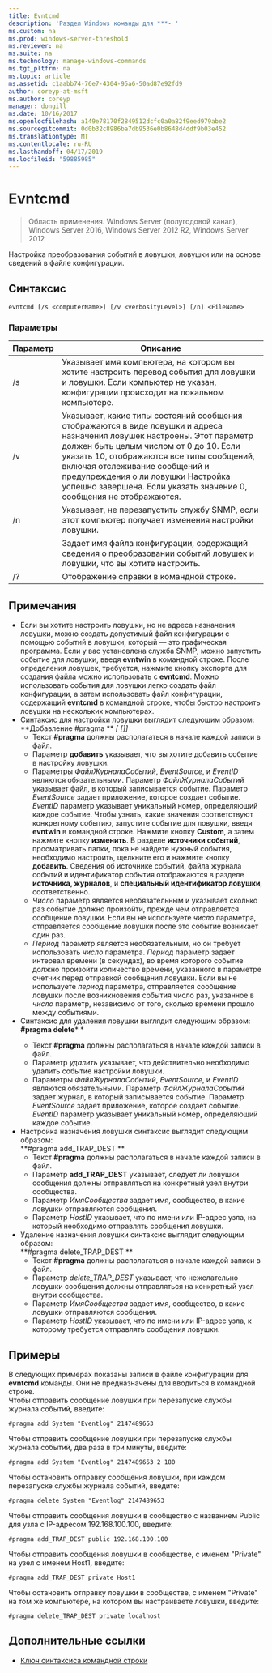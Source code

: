 ```yaml
---
title: Evntcmd
description: 'Раздел Windows команды для ***- '
ms.custom: na
ms.prod: windows-server-threshold
ms.reviewer: na
ms.suite: na
ms.technology: manage-windows-commands
ms.tgt_pltfrm: na
ms.topic: article
ms.assetid: c1aabb74-76e7-4304-95a6-50ad87e92fd9
author: coreyp-at-msft
ms.author: coreyp
manager: dongill
ms.date: 10/16/2017
ms.openlocfilehash: a149e78170f2849512dcfc0a0a82f9eed979abe2
ms.sourcegitcommit: 0d0b32c8986ba7db9536e0b8648d4ddf9b03e452
ms.translationtype: MT
ms.contentlocale: ru-RU
ms.lasthandoff: 04/17/2019
ms.locfileid: "59885985"
---
```

# <a name="evntcmd"></a>Evntcmd

>Область применения. Windows Server (полугодовой канал), Windows Server 2016, Windows Server 2012 R2, Windows Server 2012

Настройка преобразования событий в ловушки, ловушки или на основе сведений в файле конфигурации.   
## <a name="syntax"></a>Синтаксис  
```  
evntcmd [/s <computerName>] [/v <verbosityLevel>] [/n] <FileName>  
```  
### <a name="parameters"></a>Параметры  
|Параметр|Описание|  
|-------|--------|  
|/s <computerName>|Указывает имя компьютера, на котором вы хотите настроить перевод события для ловушки и ловушки. Если компьютер не указан, конфигурации происходит на локальном компьютере.|  
|/v <verbosityLevel>|Указывает, какие типы состояний сообщения отображаются в виде ловушки и адреса назначения ловушек настроены. Этот параметр должен быть целым числом от 0 до 10. Если указать 10, отображаются все типы сообщений, включая отслеживание сообщений и предупреждения о ли ловушки Настройка успешно завершена. Если указать значение 0, сообщения не отображаются.|  
|/n|Указывает, не перезапустить службу SNMP, если этот компьютер получает изменения настройки ловушки.|  
|<FileName>|Задает имя файла конфигурации, содержащий сведения о преобразовании событий ловушек и ловушки, что вы хотите настроить.|  
|/?|Отображение справки в командной строке.|  
## <a name="remarks"></a>Примечания  
-   Если вы хотите настроить ловушки, но не адреса назначения ловушки, можно создать допустимый файл конфигурации с помощью событий в ловушки, который — это графическая программа. Если у вас установлена служба SNMP, можно запустить событие для ловушки, введя **evntwin** в командной строке. После определения ловушек, требуется, нажмите кнопку экспорта для создания файла можно использовать с **evntcmd**. Можно использовать события для ловушки легко создать файл конфигурации, а затем использовать файл конфигурации, содержащий **evntcmd** в командной строке, чтобы быстро настроить ловушки на нескольких компьютерах.  
-   Синтаксис для настройки ловушки выглядит следующим образом:  
    **Добавление #pragma ***<EventLogFile> <EventSource> <EventID> [<Count> [<Period>]]*  
    -   Текст **#pragma** должны располагаться в начале каждой записи в файл.  
    -   Параметр **добавить** указывает, что вы хотите добавить событие в настройку ловушки.  
    -   Параметры *ФайлЖурналаСобытий*, *EventSource*, и *EventID* являются обязательными. Параметр *ФайлЖурналаСобытий* указывает файл, в который записывается событие. Параметр *EventSource* задает приложение, которое создает событие. *EventID* параметр указывает уникальный номер, определяющий каждое событие. Чтобы узнать, какие значения соответствуют конкретному событию, запустите событие для ловушки, введя **evntwin** в командной строке. Нажмите кнопку **Custom**, а затем нажмите кнопку **изменить**. В разделе **источники событий**, просматривать папки, пока не найдете нужный события, необходимо настроить, щелкните его и нажмите кнопку **добавить**. Сведения об источнике событий, файла журнала событий и идентификатор события отображаются в разделе **источника, журналов**, и **специальный идентификатор ловушки**, соответственно.  
    -   *Число* параметр является необязательным и указывает сколько раз событие должно произойти, прежде чем отправляется сообщение ловушки. Если вы не используете *число* параметра, отправляется сообщение ловушки после это событие возникает один раз.  
    -   *Период* параметр является необязательным, но он требует использовать *число* параметра. *Период* параметр задает интервал времени (в секундах), во время которого событие должно произойти количество времени, указанного в параметре счетчик перед отправкой сообщения ловушки. Если вы не используете *период* параметра, отправляется сообщение ловушки после возникновения события число раз, указанное в *число* параметр, независимо от того, сколько времени прошло между событиями.  
-   Синтаксис для удаления ловушки выглядит следующим образом:  
    **#pragma delete***<EventLogFile> <EventSource> <EventID>*  
    -   Текст **#pragma** должны располагаться в начале каждой записи в файл.  
    -   Параметр *удалить* указывает, что действительно необходимо удалить событие настройки ловушки.  
    -   Параметры *ФайлЖурналаСобытий*, *EventSource*, и *EventID* являются обязательными. Параметр *ФайлЖурналаСобытий* задает журнал, в который записывается событие. Параметр *EventSource* задает приложение, которое создает событие. *EventID* параметр указывает уникальный номер, определяющий каждое событие.  
-   Настройка назначения ловушки синтаксис выглядит следующим образом:  
    **#pragma add_TRAP_DEST ***<CommunityName> <HostID>*  
    -   Текст **#pragma** должны располагаться в начале каждой записи в файл.  
    -   Параметр **add_TRAP_DEST** указывает, следует ли ловушки сообщения должны отправляться на конкретный узел внутри сообщества.  
    -   Параметр *ИмяСообщества* задает имя, сообщество, в какие ловушки отправляются сообщения.  
    -   Параметр *HostID* указывает, что по имени или IP-адрес узла, на который необходимо отправлять сообщения ловушки.  
-   Удаление назначения ловушки синтаксис выглядит следующим образом:  
    **#pragma delete_TRAP_DEST ***<CommunityName> <HostID>*  
    -   Текст **#pragma** должны располагаться в начале каждой записи в файл.  
    -   Параметр *delete_TRAP_DEST* указывает, что нежелательно ловушки сообщения должны отправляться на конкретный узел внутри сообщества.  
    -   Параметр *ИмяСообщества* задает имя, сообщество, в какие ловушки отправляются сообщения.  
    -   Параметр *HostID* указывает, что по имени или IP-адрес узла, к которому требуется отправлять сообщения ловушки.  
## <a name="BKMK_Examples"></a>Примеры  
В следующих примерах показаны записи в файле конфигурации для **evntcmd** команды. Они не предназначены для вводиться в командной строке.  
Чтобы отправить сообщение ловушки при перезапуске службы журнала событий, введите:  
```  
#pragma add System "Eventlog" 2147489653  
```  
Чтобы отправить сообщение ловушки при перезапуске службы журнала событий, два раза в три минуты, введите:  
```  
#pragma add System "Eventlog" 2147489653 2 180  
```  
Чтобы остановить отправку сообщения ловушки, при каждом перезапуске службы журнала событий, введите:  
```  
#pragma delete System "Eventlog" 2147489653  
```  
Чтобы отправить сообщения ловушки в сообщество с названием Public для узла с IP-адресом 192.168.100.100, введите:  
```  
#pragma add_TRAP_DEST public 192.168.100.100  
```  
Чтобы отправить сообщения ловушки в сообществе, с именем "Private" на узел с именем Host1, введите:  
```  
#pragma add_TRAP_DEST private Host1  
```  
Чтобы остановить отправку ловушки в сообществе, с именем "Private" на том же компьютере, на котором вы настраиваете ловушки, введите:  
```  
#pragma delete_TRAP_DEST private localhost  
```  
## <a name="additional-references"></a>Дополнительные ссылки  
-   [Ключ синтаксиса командной строки](command-line-syntax-key.md)  
